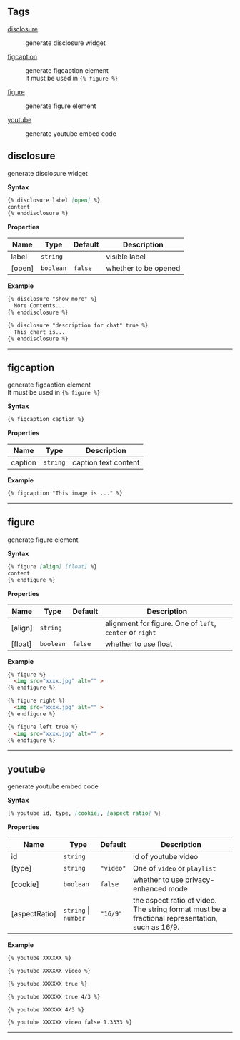 ## Tags

<dl>
<dt><a href="#disclosure">disclosure</a></dt>
<dd><p>generate disclosure widget</p>
</dd>
<dt><a href="#figcaption">figcaption</a></dt>
<dd><p>generate figcaption element <br>
It must be used in <code>{% figure %}</code></p>
</dd>
<dt><a href="#figure">figure</a></dt>
<dd><p>generate figure element</p>
</dd>
<dt><a href="#youtube">youtube</a></dt>
<dd><p>generate youtube embed code</p>
</dd>
</dl>

<a name="disclosure"></a>

## disclosure
generate disclosure widget

**Syntax**
```markdown
{% disclosure label [open] %}
content
{% enddisclosure %}
```

**Properties**

| Name | Type | Default | Description |
| --- | --- | --- | --- |
| label | <code>string</code> |  | visible label |
| [open] | <code>boolean</code> | <code>false</code> | whether to be opened |

**Example**  
```markdown
{% disclosure "show more" %}
  More Contents...
{% enddisclosure %}

{% disclosure "description for chat" true %}
  This chart is...
{% enddisclosure %}
```

* * *

<a name="figcaption"></a>

## figcaption
generate figcaption element <br>
It must be used in `{% figure %}`

**Syntax**
```markdown
{% figcaption caption %}
```

**Properties**

| Name | Type | Description |
| --- | --- | --- |
| caption | <code>string</code> | caption text content |

**Example**  
```markdown
{% figcaption "This image is ..." %}
```

* * *

<a name="figure"></a>

## figure
generate figure element

**Syntax**
```markdown
{% figure [align] [float] %}
content
{% endfigure %}
```

**Properties**

| Name | Type | Default | Description |
| --- | --- | --- | --- |
| [align] | <code>string</code> |  | alignment for figure. One of `left`, `center` or `right` |
| [float] | <code>boolean</code> | <code>false</code> | whether to use float |

**Example**  
```markdown
{% figure %}
  <img src="xxxx.jpg" alt="" >
{% endfigure %}

{% figure right %}
  <img src="xxxx.jpg" alt="" >
{% endfigure %}

{% figure left true %}
  <img src="xxxx.jpg" alt="" >
{% endfigure %}
```

* * *

<a name="youtube"></a>

## youtube
generate youtube embed code

**Syntax**
```markdown
{% youtube id, type, [cookie], [aspect ratio] %}
```

**Properties**

| Name | Type | Default | Description |
| --- | --- | --- | --- |
| id | <code>string</code> |  | id of youtube video |
| [type] | <code>string</code> | <code>&quot;video&quot;</code> | One of `video` or `playlist` |
| [cookie] | <code>boolean</code> | <code>false</code> | whether to use privacy-enhanced mode |
| [aspectRatio] | <code>string</code> \| <code>number</code> | <code>&quot;16/9&quot;</code> | the aspect ratio of video. The string format must be a fractional representation, such as 16/9. |

**Example**  
```markdown
{% youtube XXXXXX %}

{% youtube XXXXXX video %}

{% youtube XXXXXX true %}

{% youtube XXXXXX true 4/3 %}

{% youtube XXXXXX 4/3 %}

{% youtube XXXXXX video false 1.3333 %}
```

* * *

